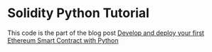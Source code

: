 # Solidity Python Tutorial

This code is the part of the blog post [Develop and deploy your first Ethereum Smart Contract with Python](http://blog.adnansiddiqi.me/develop-and-deploy-your-first-ethereum-smart-contract-with-python/)